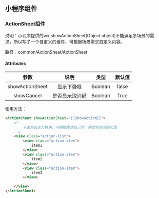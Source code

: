 ## 小程序组件



### ActionSheet组件

说明：小程序提供的wx.showActionSheet(Object object)不能满足多场景的需求，所以写了一个自定义的组件，可根据场景需求自定义内容。

路径：common/ActionSheet/ActionSheet

#### Attributes

|      参数       |      说明      |  类型   | 默认值 |
| :-------------: | :------------: | :-----: | :----: |
| showActionSheet |   显示下弹框   | Boolean | false  |
|   showCancel    | 是否显示取消键 | Boolean |  True  |

使用方法：

```html
<ActionSheet showActionSheet="{{showAction}}">
    <!--
    	下面为自定义模块，可根据需求自己写，样式写在当前页面
    -->
    <view class="action-list">
        <view class="action-item">
            item1
        </view>
        <view class="action-item">
            item2
        </view>
        <view class="action-item">
            item3
        </view>
       
    </view>
</ActionSheet>
```


